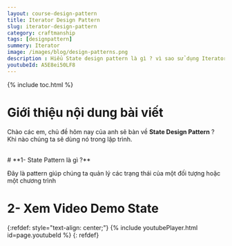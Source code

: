 ```yaml
---
layout: course-design-pattern
title: Iterator Design Pattern
slug: iterator-design-pattern
category: craftmanship
tags: [designpattern]
summery: Iterator
image: /images/blog/design-patterns.png
description : Hiểu State design pattern là gì ? vì sao sử dụng Iterator design pattern. Hướng dẫn các mẫu State design pattern trong học lập trình java.
youtubeId: A5E8ei50LF8
---
```


{% include toc.html %}

# **Giới thiệu nội dung bài viết**

Chào các em, chủ đề hôm nay của anh sẽ bàn về <b>State  Design Pattern</b>  ? Khi nào chúng ta sẽ dùng nó trong lập trình.

<br>
# **1- State Pattern là gì ?**

Đây là pattern giúp chúng ta quản lý các trạng thái của một đối tượng hoặc một chương trình


# **2- Xem Video Demo State**

{:refdef: style="text-align: center;"}
{% include youtubePlayer.html id=page.youtubeId %}
{: refdef}